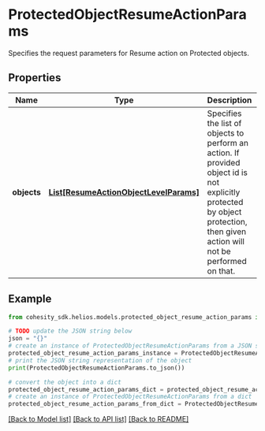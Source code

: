 # ProtectedObjectResumeActionParams

Specifies the request parameters for Resume action on Protected objects.

## Properties

Name | Type | Description | Notes
------------ | ------------- | ------------- | -------------
**objects** | [**List[ResumeActionObjectLevelParams]**](ResumeActionObjectLevelParams.md) | Specifies the list of objects to perform an action. If provided object id is not explicitly protected by object protection, then given action will not be performed on that. | [optional] 

## Example

```python
from cohesity_sdk.helios.models.protected_object_resume_action_params import ProtectedObjectResumeActionParams

# TODO update the JSON string below
json = "{}"
# create an instance of ProtectedObjectResumeActionParams from a JSON string
protected_object_resume_action_params_instance = ProtectedObjectResumeActionParams.from_json(json)
# print the JSON string representation of the object
print(ProtectedObjectResumeActionParams.to_json())

# convert the object into a dict
protected_object_resume_action_params_dict = protected_object_resume_action_params_instance.to_dict()
# create an instance of ProtectedObjectResumeActionParams from a dict
protected_object_resume_action_params_from_dict = ProtectedObjectResumeActionParams.from_dict(protected_object_resume_action_params_dict)
```
[[Back to Model list]](../README.md#documentation-for-models) [[Back to API list]](../README.md#documentation-for-api-endpoints) [[Back to README]](../README.md)



